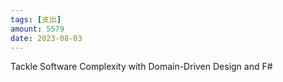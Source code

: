 ```yaml
---
tags: [支出]
amount: 5579
date: 2023-08-03
---
```

Tackle Software Complexity with Domain-Driven Design and F#

